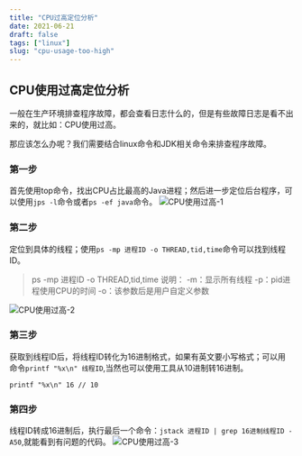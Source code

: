 ```yaml
---
title: "CPU过高定位分析"
date: 2021-06-21
draft: false
tags: ["linux"]
slug: "cpu-usage-too-high"
---
```


## CPU使用过高定位分析
一般在生产环境排查程序故障，都会查看日志什么的，但是有些故障日志是看不出来的，就比如：CPU使用过高。

那应该怎么办呢？我们需要结合linux命令和JDK相关命令来排查程序故障。

### 第一步
首先使用top命令，找出CPU占比最高的Java进程；然后进一步定位后台程序，可以使用`jps -l`命令或者`ps -ef java`命令。
![CPU使用过高-1](/myblog/posts/images/essays/CPU使用过高-1.png)

### 第二步
定位到具体的线程；使用`ps -mp 进程ID -o THREAD,tid,time`命令可以找到线程ID。
> ps -mp 进程ID -o THREAD,tid,time 说明：
>-m：显示所有线程
>-p：pid进程使用CPU的时间
>-o：该参数后是用户自定义参数

![CPU使用过高-2](/myblog/posts/images/essays/CPU使用过高-2.png)

### 第三步
获取到线程ID后，将线程ID转化为16进制格式，如果有英文要小写格式；可以用命令`printf "%x\n" 线程ID`,当然也可以使用工具从10进制转16进制。
```
printf "%x\n" 16 // 10
```

### 第四步
线程ID转成16进制后，执行最后一个命令：`jstack 进程ID | grep 16进制线程ID -A50`,就能看到有问题的代码。
![CPU使用过高-3](/myblog/posts/images/essays/CPU使用过高-3.png)


